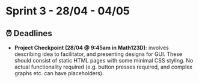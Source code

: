 # Sprint 3 - 28/04 - 04/05 

## ⏰ Deadlines
- **Project Checkpoint (28/04 @ 9:45am in Math123D)**: involves describing idea to facilitator, and presenting designs for GUI. These should consist of static HTML pages with some minimal CSS styling. No actual functionality required (e.g. button presses required, and complex graphs etc. can have placeholders).